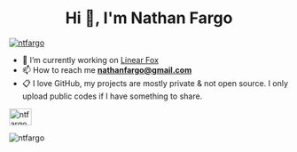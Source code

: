 <h1 align="center">Hi 👋, I'm Nathan Fargo</h1> 

<p align="left"> <a href="https://twitter.com/ntfargo" target="blank"><img src="https://img.shields.io/twitter/follow/ntfargo?logo=twitter&style=for-the-badge" alt="ntfargo" /></a></p> 

- 🔭 I’m currently working on [Linear Fox](https://linearfox.com) 
- 📫 How to reach me **nathanfargo@gmail.com**
- 📋 I love GitHub, my projects are mostly private & not open source. I only upload public codes if I have something to share.

<p align="left">
<a href="https://twitter.com/ntfargo" target="blank"><img align="center" src="https://raw.githubusercontent.com/rahuldkjain/github-profile-readme-generator/master/src/images/icons/Social/twitter.svg" alt="ntfargo" height="30" width="40" /></a>
</p>

<p><img align="left" src="https://github-readme-stats.vercel.app/api/top-langs?username=ntfargo&theme=dark&show_icons=true&locale=en&layout=compact" alt="ntfargo" /></p> 
